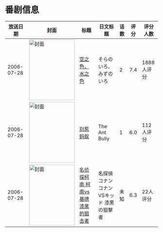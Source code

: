 # 番剧信息

|放送日期|封面|标题|日文标题|话数|评分|评分人数|
|---|---|---|---|---|---|---|
|2006-07-28|<img src="/img/no_icon_subject.png" alt="封面" style="width:150px;height:200px;object-fit:cover;">|[空之色，水之色](https://bangumi.tv/subject/9856)|そらのいろ、みずのいろ|2|7.4|1888人评分|
|2006-07-28|<img src="//lain.bgm.tv/pic/cover/c/c0/0c/39269_W25M4.jpg" alt="封面" style="width:150px;height:200px;object-fit:cover;">|[别惹蚂蚁](https://bangumi.tv/subject/39269)|The Ant Bully|1|6.0|112人评分|
|2006-07-28|<img src="//lain.bgm.tv/pic/cover/c/dc/e0/454808_h17JR.jpg" alt="封面" style="width:150px;height:200px;object-fit:cover;">|[名侦探柯南 柯南vs基德 漆黑的狙击者](https://bangumi.tv/subject/454808)|名探偵コナン コナンVSキッド 漆黒の狙撃者|未知|6.3|22人评分|
